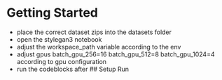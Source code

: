 # Getting Started
- place the correct dataset zips into the datasets folder
- open the stylegan3 notebook
- adjust the workspace_path variable according to the env
- adjust gpus batch_gpu_256=16 batch_gpu_512=8 batch_gpu_1024=4 according to gpu configuration
- run the codeblocks after ## Setup Run